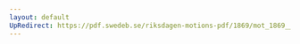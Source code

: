 ```yaml
---
layout: default
UpRedirect: https://pdf.swedeb.se/riksdagen-motions-pdf/1869/mot_1869__fk__00004/mot_1869__fk__00004_005.pdf
---
```

